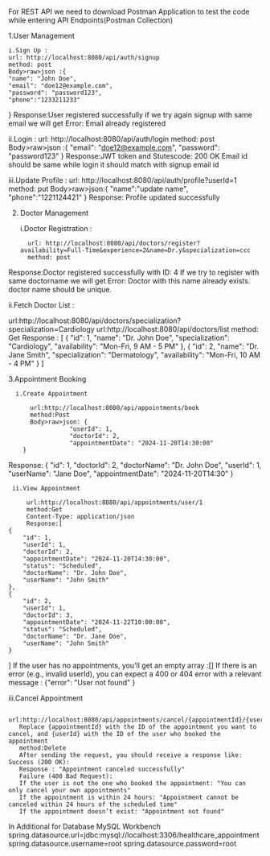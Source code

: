For REST API we need to download Postman Application to test the code while entering API Endpoints(Postman Collection)


1.User Management


    i.Sign Up :                                         
    url: http://localhost:8080/api/auth/signup          
    method: post                                           
    Body>raw>json :{                                       
    "name": "John Doe",                                        
    "email": "doe12@example.com",
    "password": "password123",
    "phone":"1233211233"
}
Response:User registered successfully
if we try again signup with same email we will get
Error: Email already registered



   ii.Login :
    url: http://localhost:8080/api/auth/login
    method: post                                         
    Body>raw>json :{ 
     "email": "doe12@example.com",
    "password": "password123"
}
Response:JWT token and Stutescode: 200 OK
Email id should be same while login it should match with signup email id

iii.Update Profile :
      url: http://localhost:8080/api/auth/profile?userId=1
      method: put
      Body>raw>json:{
        "name":"update name",
        "phone":"1221124421"
}
Response: Profile updated successfully


2. Doctor Management
   
   
   i.Doctor Registration :
   
         url: http://localhost:8080/api/doctors/register?availability=Full-Time&experience=2&name=Dr.y&specialization=ccc
         method: post
Response:Doctor registered successfully with ID: 4
If we try to register with same doctorname we will get
Error: Doctor with this name already exists. doctor name should be unique.

ii.Fetch Doctor List :

url:http://localhost:8080/api/doctors/specialization?specialization=Cardiology
url:http://localhost:8080/api/doctors/list
method: Get
Response : [
    {
        "id": 1,
        "name": "Dr. John Doe",
        "specialization": "Cardiology",
        "availability": "Mon-Fri, 9 AM - 5 PM"
    },
    {
        "id": 2,
        "name": "Dr. Jane Smith",
        "specialization": "Dermatology",
        "availability": "Mon-Fri, 10 AM - 4 PM"
    }
]



3.Appointment Booking


      i.Create Appointment
      
          url:http://localhost:8080/api/appointments/book
          method:Post
          Body>raw>json: {
                     "userId": 1,
                     "doctorId": 2,
                     "appointmentDate": "2024-11-20T14:30:00"
        }
Response: {
    "id": 1,
    "doctorId": 2,
    "doctorName": "Dr. John Doe",
    "userId": 1,
    "userName": "Jane Doe",
    "appointmentDate": "2024-11-20T14:30"
}

     ii.View Appointment

         url:http://localhost:8080/api/appointments/user/1
         method:Get
         Content-Type: application/json
         Response:[
    {
        "id": 1,
        "userId": 1,
        "doctorId": 2,
        "appointmentDate": "2024-11-20T14:30:00",
        "status": "Scheduled",
        "doctorName": "Dr. John Doe",
        "userName": "John Smith"
    },
    {
        "id": 2,
        "userId": 1,
        "doctorId": 3,
        "appointmentDate": "2024-11-22T10:00:00",
        "status": "Scheduled",
        "doctorName": "Dr. Jane Doe",
        "userName": "John Smith"
    }
   ]
   If the user has no appointments, you'll get an empty array :[]
   If there is an error (e.g., invalid userId), you can expect a 400 or 404 error with a relevant message : {"error": "User not found" }

   iii.Cancel Appointment
   
       url:http://localhost:8080/api/appointments/cancel/{appointmentId}/{userId} 
       Replace {appointmentId} with the ID of the appointment you want to cancel, and {userId} with the ID of the user who booked the appointment
       method:Delete
       After sending the request, you should receive a response like: Success (200 OK):
       Response : "Appointment canceled successfully"
       Failure (400 Bad Request):
       If the user is not the one who booked the appointment: "You can only cancel your own appointments"
       If the appointment is within 24 hours: "Appointment cannot be canceled within 24 hours of the scheduled time"
       If the appointment doesn’t exist: "Appointment not found"


       
In Additional for Database MySQL Workbench
spring.datasource.url=jdbc:mysql://localhost:3306/healthcare_appointment
spring.datasource.username=root
spring.datasource.password=root
   



